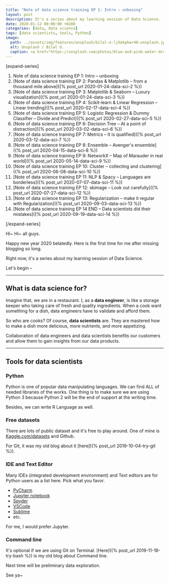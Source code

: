 ```yaml
---
title: "Note of data science training EP 1: Intro – unboxing"
layout: post
description: It's a series about my learning session of Data Science.
date: 2020-01-12 00:00:00 +0200
categories: [data, data science]
tags: [data scientists, tools, Python]
image:
  path: ../assets/img/features/unsplash/bilal-o-ljXekphwr40-unsplash.jpg
  alt: Unsplash / Bilal O.
  caption: <a href="https://unsplash.com/photos/blue-and-pink-water-droplets-ljXekphwr40">Unsplash / Bilal O.</a>
---
```


[expand-series]

  1. Note of data science training EP 1: Intro – unboxing
  1. [Note of data science training EP 2: Pandas & Matplotlib – from a thousand mile above]({% post_url 2020-01-24-data-sci-2 %})
  1. [Note of data science training EP 3: Matplotlib & Seaborn – Luxury visualization]({% post_url 2020-01-24-data-sci-3 %})
  1. [Note of data science training EP 4: Scikit-learn & Linear Regression – Linear trending]({% post_url 2020-02-17-data-sci-4 %})
  1. [Note of data science training EP 5: Logistic Regression & Dummy Classifier – Divide and Predict]({% post_url 2020-02-27-data-sci-5 %})
  1. [Note of data science training EP 6: Decision Tree – At a point of distraction]({% post_url 2020-03-02-data-sci-6 %})
  1. [Note of data science training EP 7: Metrics – It is qualified]({% post_url 2020-03-12-data-sci-7 %})
  1. [Note of data science training EP 8: Ensemble – Avenger's ensemble]({% post_url 2020-04-15-data-sci-8 %})
  1. [Note of data science training EP 9: NetworkX – Map of Marauder in real world]({% post_url 2020-05-14-data-sci-9 %})
  1. [Note of data science training EP 10: Cluster – collecting and clustering]({% post_url 2020-06-08-data-sci-10 %})
  1. [Note of data science training EP 11: NLP & Spacy – Languages are borderless]({% post_url 2020-07-07-data-sci-11 %})
  1. [Note of data science training EP 12: skimage – Look out carefully]({% post_url 2020-07-27-data-sci-12 %})
  1. [Note of data science training EP 13: Regularization – make it regular with Regularization]({% post_url 2020-09-03-data-sci-13 %})
  1. [Note of data science training EP 14 END – Data scientists did their mistakes]({% post_url 2020-09-19-data-sci-14 %})

[/expand-series]

Hi~ Hi~ all guys.

Happy new year 2020 belatedly. Here is the first time for me after missing blogging so long.

Right now, it's a series about my learning session of Data Science.

Let's begin –

---

## What is data science for?

Imagine that, we are in a restaurant. I, as a **data engineer**, is like a storage keeper who taking care of fresh and quality ingredients. When a cook want something for a dish, data engineers have to validate and afford them.

So who are cooks? Of course, **data scientists** are. They are mastered how to make a dish more delicious, more nutrients, and more appetizing.

Collaboration of data engineers and data scientists benefits our customers and allow them to gain insights from our data products.

---

## Tools for data scientists

### Python

Python is one of popular data manipulating languages. We can find ALL of needed libraries of the works. One thing is to make sure we are using Python 3 because Python 2 will be the end of support at the writing time.

Besides, we can write R Language as well.

### Free datasets

There are lots of public dataset and it's free to play around. One of mine is [Kaggle.com/datasets](https://www.kaggle.com/datasets) and Github.

For Git, it was my old blog about it [here]({% post_url 2019-10-04-try-git %}).

### IDE and Text Editor

Many IDEs (integrated development environment) and Text editors are for Python users as a list here. Pick what you favor.

- [PyCharm](https://www.jetbrains.com/pycharm/)
- [Jupyter notebook](https://jupyter.org/)
- [Spyder](https://www.spyder-ide.org/)
- [VSCode](https://code.visualstudio.com/)
- [Sublime](https://www.sublimetext.com/)
- etc.

For me, I would prefer Jupyter.

### Command line

It's optional if we are using Git on Terminal. [Here]({% post_url 2019-11-18-try-bash %}) is my old blog about Command line.

Next time will be preliminary data exploration.

See ya~
